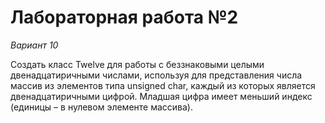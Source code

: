 # Лабораторная работа №2
*Вариант 10*

Создать класс Twelve для работы с беззнаковыми целыми двенадцатиричными числами, используя для представления числа массив из элементов типа unsigned char, каждый из которых является двенадцатиричными цифрой. Младшая цифра имеет меньший индекс (единицы – в нулевом элементе массива). 
